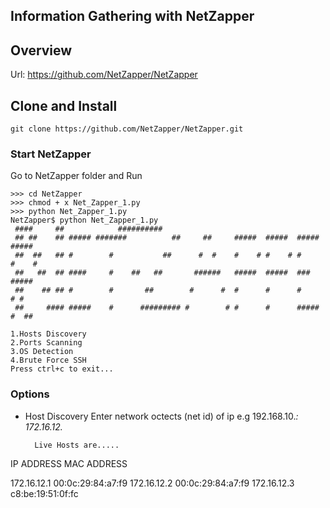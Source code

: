 ## Information Gathering with NetZapper

## Overview

Url: https://github.com/NetZapper/NetZapper

## Clone and Install

```
git clone https://github.com/NetZapper/NetZapper.git
```

### Start NetZapper
Go to NetZapper folder and Run
``` 
>>> cd NetZapper
>>> chmod + x Net_Zapper_1.py
>>> python Net_Zapper_1.py
NetZapper$ python Net_Zapper_1.py 
 ####     ##		    ##########      					
 ## ##    ## ##### #######          ##     ##     #####  #####  ##### #####	
 ##  ##   ## #        #           ##      #  #    #    # #    # #     #    #	
 ##   ##  ## ####     #    ##   ##       ######   #####  #####  ###   #####	
 ##    ## ## #        #       ##        #      #  #      #      #     # #  	
 ##     #### #####    #      ######### #        # #      #      ##### #  ##	

1.Hosts Discovery
2.Ports Scanning
3.OS Detection
4.Brute Force SSH
Press ctrl+c to exit...

```
### Options
* Host Discovery
Enter network octects (net id) of ip e.g 192.168.10.*: 172.16.12.*

		Live Hosts are.....


 IP ADDRESS		  MAC ADDRESS

172.16.12.1		00:0c:29:84:a7:f9
172.16.12.2		00:0c:29:84:a7:f9
172.16.12.3		c8:be:19:51:0f:fc
